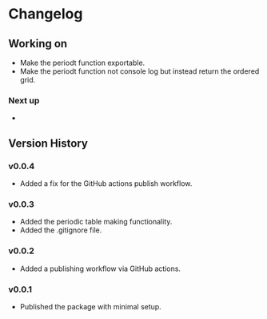 # Changelog

## Working on

- Make the periodt function exportable.
- Make the periodt function not console log but instead return the ordered grid.

### Next up

-

## Version History

### v0.0.4

- Added a fix for the GitHub actions publish workflow.

### v0.0.3

- Added the periodic table making functionality.
- Added the .gitignore file.

### v0.0.2

- Added a publishing workflow via GitHub actions.

### v0.0.1

- Published the package with minimal setup.
